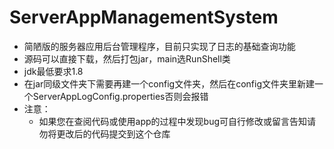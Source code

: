 # ServerAppManagementSystem
- 简陋版的服务器应用后台管理程序，目前只实现了日志的基础查询功能
- 源码可以直接下载，然后打包jar，main选RunShell类
- jdk最低要求1.8
- 在jar同级文件夹下需要再建一个config文件夹，然后在config文件夹里新建一个ServerAppLogConfig.properties否则会报错
- 注意：
  - 如果您在查阅代码或使用app的过程中发现bug可自行修改或留言告知请勿将更改后的代码提交到这个仓库 
